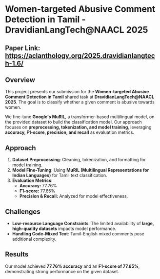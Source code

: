 # Women-targeted Abusive Comment Detection in Tamil - DravidianLangTech@NAACL 2025

## Paper Link: https://aclanthology.org/2025.dravidianlangtech-1.6/

## Overview
This project presents our submission for the **Women-targeted Abusive Comment Detection in Tamil** shared task at **DravidianLangTech@NAACL 2025**. The goal is to classify whether a given comment is abusive towards women.

We fine-tune **Google's MuRIL**, a transformer-based multilingual model, on the provided dataset to build the classification model. Our approach focuses on **preprocessing, tokenization, and model training**, leveraging **accuracy, F1-score, precision, and recall** as evaluation metrics.

## Approach
1. **Dataset Preprocessing**: Cleaning, tokenization, and formatting for model training.
2. **Model Fine-Tuning**: Using **MuRIL (Multilingual Representations for Indian Languages)** for Tamil text classification.
3. **Evaluation Metrics**: 
   - **Accuracy:** 77.76%
   - **F1-score:** 77.65%
   - **Precision & Recall:** Analyzed for model effectiveness.

## Challenges
- **Low-resource Language Constraints**: The limited availability of **large, high-quality datasets** impacts model performance.
- **Handling Code-Mixed Text**: Tamil-English mixed comments pose additional complexity.

## Results
Our model achieved **77.76% accuracy** and an **F1-score of 77.65%**, demonstrating strong performance on the given dataset.
